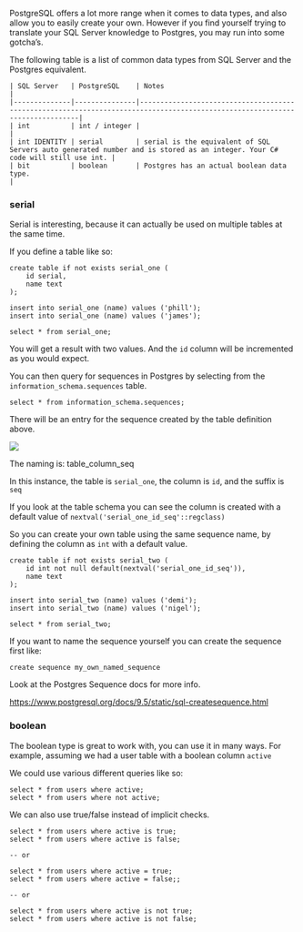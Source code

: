 <!--Title:Types-->
<!--Url:types-->

PostgreSQL offers a lot more range when it comes to data types, and also allow you to easily create your own. However if you find yourself trying to translate your SQL Server knowledge to Postgres, you may run into some gotcha’s.

The following table is a list of common data types from SQL Server and the Postgres equivalent.


    | SQL Server   | PostgreSQL    | Notes                                                                                                                       |
    |--------------|---------------|-----------------------------------------------------------------------------------------------------------------------------|
    | int          | int / integer |                                                                                                                             |
    | int IDENTITY | serial        | serial is the equivalent of SQL Servers auto generated number and is stored as an integer. Your C# code will still use int. |
    | bit          | boolean       | Postgres has an actual boolean data type.                                                                                   |

### serial

Serial is interesting, because it can actually be used on multiple tables at the same time.

If you define a table like so:

    create table if not exists serial_one (
        id serial,
        name text
    );

    insert into serial_one (name) values ('phill');
    insert into serial_one (name) values ('james');

    select * from serial_one;

You will get a result with two values. And the `id` column will be incremented as you would expect.

You can then query for sequences in Postgres by selecting from the `information_schema.sequences` table.

    select * from information_schema.sequences;

There will be an entry for the sequence created by the table definition above.

![](/content/images/postgres-sequence.png)

The naming is: table_column_seq

In this instance, the table is `serial_one`, the column is `id`, and the suffix is `seq`

If you look at the table schema you can see the column is created with a default value of `nextval('serial_one_id_seq'::regclass)`

So you can create your own table using the same sequence name, by defining the column as `int` with a default value.

    create table if not exists serial_two (
        id int not null default(nextval('serial_one_id_seq')),
        name text
    );

    insert into serial_two (name) values ('demi');
    insert into serial_two (name) values ('nigel');

    select * from serial_two;

If you want to name the sequence yourself you can create the sequence first like:

    create sequence my_own_named_sequence

Look at the Postgres Sequence docs for more info.

https://www.postgresql.org/docs/9.5/static/sql-createsequence.html

### boolean

The boolean type is great to work with, you can use it in many ways. For example, assuming we had a user table with a boolean column `active`

We could use various different queries like so:

    select * from users where active;
    select * from users where not active;

We can also use true/false instead of implicit checks.

    select * from users where active is true;
    select * from users where active is false;

    -- or

    select * from users where active = true;
    select * from users where active = false;;

    -- or

    select * from users where active is not true;
    select * from users where active is not false;
